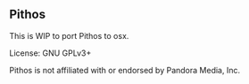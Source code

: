 Pithos
------

This is WIP to port Pithos to osx.



License: GNU GPLv3+

Pithos is not affiliated with or endorsed by Pandora Media, Inc.
